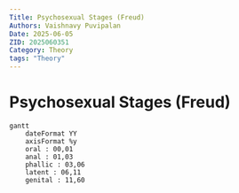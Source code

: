 ```yaml
---
Title: Psychosexual Stages (Freud)
Authors: Vaishnavy Puvipalan
Date: 2025-06-05
ZID: 2025060351
Category: Theory
tags: "Theory"
---
```

# Psychosexual Stages (Freud)
  

  
  
  

```mermaid
gantt
	dateFormat YY
	axisFormat %y
    oral : 00,01
    anal : 01,03
    phallic : 03,06
    latent : 06,11
    genital : 11,60
```
